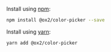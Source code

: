 Install using [npm](http://npmjs.com):
```sh
npm install @ox2/color-picker --save
```
Install using [yarn](http://yarnpkg.com):
```sh
yarn add @ox2/color-picker
```
